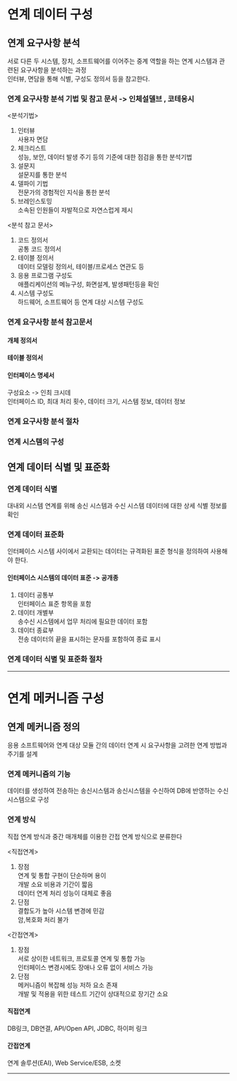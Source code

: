 # 연계 데이터 구성
## 연계 요구사항 분석
서로 다른 두 시스템, 장치, 소프트웨어를 이어주는 중계 역할을 하는 연계 시스템과 관련된 요구사항을 분석하는 과정   
인터뷰, 면담을 통해 식별, 구성도 정의서 등을 참고한다.   

### 연계 요구사항 분석 기법 및 참고 문서 -> 인체설델브 , 코테응시
<분석기법>   
1. 인터뷰   
사용자 면담   
2. 체크리스트   
성능, 보안, 데이터 발생 주기 등의 기준에 대한 점검을 통한 분석기법   
3. 설문지   
설문지를 통한 분석   
4. 델파이 기법   
전문가의 경험적인 지식을 통한 분석   
5. 브레인스토밍   
소속된 인원들이 자발적으로 자연스럽게 제시   

<분석 참고 문서>   
1. 코드 정의서   
공통 코드 정의서   
2. 테이블 정의서   
데이터 모델링 정의서, 테이블/프로세스 연관도 등   
3. 응용 프로그램 구성도   
애플리케이션의 메뉴구성, 화면설계, 발생패턴등을 확인   
4. 시스템 구성도   
하드웨어, 소프트웨어 등 연계 대상 시스템 구성도   

### 연계 요구사항 분석 참고문서 
#### 개체 정의서
#### 테이블 정의서 
#### 인터페이스 명세서
구성요소 -> 인최 크시데   
인터페이스 ID, 최대 처리 횟수, 데이터 크기, 시스템 정보, 데이터 정보   

### 연계 요구사항 분석 절차

### 연계 시스템의 구성 

## 연계 데이터 식별 및 표준화
### 연계 데이터 식별
대내외 시스템 연계를 위해 송신 시스템과 수신 시스템 데이터에 대한 상세 식별 정보를 확인   

### 연계 데이터 표준화
인터페이스 시스템 사이에서 교환되는 데이터는 규격화된 표준 형식을 정의하여 사용해야 한다.   
#### 인터페이스 시스템의 데이터 표준 -> 공개종
1. 데이터 공통부   
인터페이스 표준 항목을 포함   
2. 데이터 개별부   
송수신 시스템에서 업무 처리에 필요한 데이터 포함   
3. 데이터 종료부   
전송 데이터의 끝을 표시하는 문자를 포함하여 종료 표시   

### 연계 데이터 식별 및 표준화 절차

***

# 연계 메커니즘 구성
## 연계 메커니즘 정의
응용 소프트웨어와 연계 대상 모듈 간의 데이터 연계 시 요구사항을 고려한 연계 방법과 주기를 설계   

### 연계 메커니즘의 기능
데이터를 생성하여 전송하는 송신시스템과 송신시스템을 수신하여 DB에 반영하는 수신시스템으로 구성   

### 연계 방식
직접 연계 방식과 중간 매개체를 이용한 간접 연계 방식으로 분류한다   

<직접연계>   
1. 장점   
연계 및 통합 구현이 단순하며 용이   
개발 소요 비용과 기간이 짧음   
데이터 연계 처리 성능이 대체로 좋음   
2. 단점   
결합도가 높아 시스템 변경에 민감   
암,복호화 처리 불가   

<간접연계>
1. 장점   
서로 상이한 네트워크, 프로토콜 연계 및 통합 가능   
인터페이스 변경시에도 장애나 오류 없이 서비스 가능   
2. 단점   
메커니즘이 복잡해 성능 저하 요소 존재   
개발 및 적용을 위한 테스트 기간이 상대적으로 장기간 소요   

#### 직접연계
DB링크, DB연결, API/Open API, JDBC, 하이퍼 링크

#### 간접연계
연계 솔루션(EAI), Web Service/ESB, 소켓   

***

